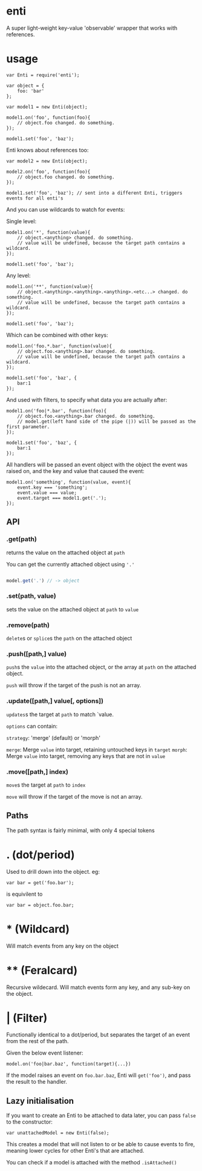 # enti

A super light-weight key-value 'observable' wrapper that works with references.

# usage

```
var Enti = require('enti');

var object = {
    foo: 'bar'
};

var model1 = new Enti(object);

model1.on('foo', function(foo){
    // object.foo changed. do something.
});

model1.set('foo', 'baz');
```

Enti knows about references too:


```
var model2 = new Enti(object);

model2.on('foo', function(foo){
    // object.foo changed. do something.
});

model1.set('foo', 'baz'); // sent into a different Enti, triggers events for all enti's
```

And you can use wildcards to watch for events:

Single level:
```
model1.on('*', function(value){
    // object.<anything> changed. do something.
    // value will be undefined, because the target path contains a wildcard.
});

model1.set('foo', 'baz');
```

Any level:
```
model1.on('**', function(value){
    // object.<anything>.<anything>.<anything>.<etc...> changed. do something.
    // value will be undefined, because the target path contains a wildcard.
});

model1.set('foo', 'baz');
```

Which can be combined with other keys:


```
model1.on('foo.*.bar', function(value){
    // object.foo.<anything>.bar changed. do something.
    // value will be undefined, because the target path contains a wildcard.
});

model1.set('foo', 'baz', {
    bar:1
});
```

And used with filters, to specify what data you are actually after:

```
model1.on('foo|*.bar', function(foo){
    // object.foo.<anything>.bar changed. do something.
    // model.get(left hand side of the pipe (|)) will be passed as the first parameter.
});

model1.set('foo', 'baz', {
    bar:1
});
```

All handlers will be passed an event object with the object the event was raised on, and the key and value that caused the event:

```
model1.on('something', function(value, event){
    event.key === 'something';
    event.value === value;
    event.target === model1.get('.');
});
```

## API

### .get(path)

returns the value on the attached object at `path`

You can get the currently attached object using `'.'`

```javascript

model.get('.') // -> object

```

### .set(path, value)

sets the value on the attached object at `path` to `value`

### .remove(path)

`delete`s or `splice`s the `path` on the attached object

### .push([path,] value)

`push`s the `value` into the attached object, or the array at `path` on the attached object.

`push` will throw if the target of the push is not an array.

### .update([path,] value[, options])

`updates`s the target at `path` to match `value.

`options` can contain:

`strategy`: 'merge' (default) or 'morph'

`merge`: Merge `value` into target, retaining untouched keys in `target`
`morph`: Merge `value` into target, removing any keys that are not in `value`

### .move([path,] index)

`move`s the target at `path` to `index`

`move` will throw if the target of the move is not an array.

## Paths

The path syntax is fairly minimal, with only 4 special tokens

# . (dot/period)

Used to drill down into the object. eg:

```
var bar = get('foo.bar');
```

is equivilent to

```
var bar = object.foo.bar;
```

# * (Wildcard)

Will match events from any key on the object

# ** (Feralcard)

Recursive wildecard. Will match events form any key, and any sub-key  on the object.

# | (Filter)

Functionally identical to a dot/period, but separates the target of an event from the rest of the path.

Given the below event listener:

```
model.on('foo|bar.baz', function(target){...})
```

If the model raises an event on `foo.bar.baz`, Enti will `get('foo')`, and pass the result to the handler.

## Lazy initialisation

If you want to create an Enti to be attached to data later, you can pass `false` to the constructor:

```
var unattachedModel = new Enti(false);
```

This creates a model that will not listen to or be able to cause events to fire, meaning lower cycles for other Enti's that are attached.

You can check if a model is attached with the method `.isAttached()`